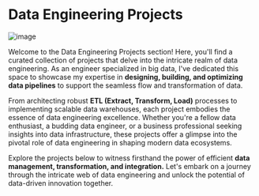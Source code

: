 # Data Engineering Projects

![image](https://github.com/makandansoko/Data-Engineering-Projects/assets/144046065/a228fd70-4ea0-4227-8534-d2566fc8e72d)

Welcome to the Data Engineering Projects section! Here, you'll find a curated collection of projects that delve into the intricate realm of data engineering. As an engineer specialized in big data, I've dedicated this space to showcase my expertise in **designing, building, and optimizing data pipelines** to support the seamless flow and transformation of data.

From architecting robust **ETL (Extract, Transform, Load)** processes to implementing scalable data warehouses, each project embodies the essence of data engineering excellence. Whether you're a fellow data enthusiast, a budding data engineer, or a business professional seeking insights into data infrastructure, these projects offer a glimpse into the pivotal role of data engineering in shaping modern data ecosystems.

Explore the projects below to witness firsthand the power of efficient **data management, transformation, and integration.** Let's embark on a journey through the intricate web of data engineering and unlock the potential of data-driven innovation together.
